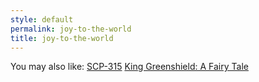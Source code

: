 ```yaml
---
style: default
permalink: joy-to-the-world
title: joy-to-the-world
---
```

You may also like:
[SCP-315](http://scp-wiki.net/scp-315)
[King Greenshield: A Fairy Tale](http://scp-wiki.net/king-greenshield-a-fairy-tale)